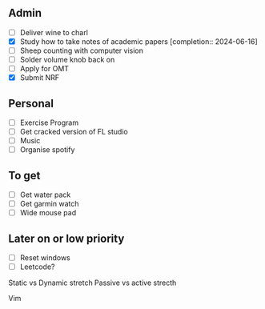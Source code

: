 ## Admin
- [ ] Deliver wine to charl
- [x] Study how to take notes of academic papers  [completion:: 2024-06-16]
- [ ] Sheep counting with computer vision
- [ ] Solder volume knob back on
- [ ] Apply for OMT
- [x] Submit NRF
## Personal
- [ ] Exercise Program
- [ ] Get cracked version of FL studio
- [ ] Music
- [ ] Organise spotify
## To get
- [ ] Get water pack
- [ ] Get garmin watch
- [ ] Wide mouse pad
## Later on or low priority
- [ ] Reset windows
- [ ] Leetcode?

Static vs Dynamic stretch
Passive vs active strecth

Vim
